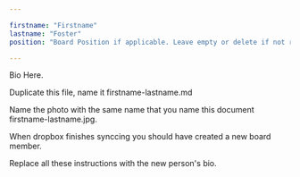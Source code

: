 ```yaml
---

firstname: "Firstname"
lastname: "Foster"
position: "Board Position if applicable. Leave empty or delete if not required"

---
```



Bio Here.

Duplicate this file, name it firstname-lastname.md

Name the photo with the same name that you name this document firstname-lastname.jpg.

When dropbox finishes synccing you should have created a new board member.

Replace all these instructions with the new person's bio.
